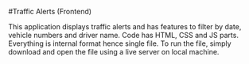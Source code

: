 #Traffic Alerts (Frontend)

This application displays traffic alerts and has features to filter by date, vehicle numbers and driver name.
Code has HTML, CSS and JS parts. Everything is internal format hence single file. To run the file, simply download and open the file using a live server on local machine.
